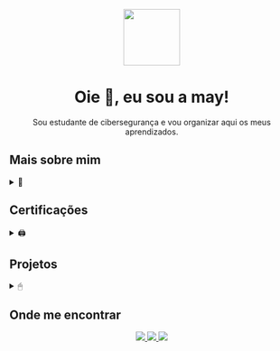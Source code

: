 <p align="center"><img src="https://s12.gifyu.com/images/SVzj5.gif" width="100"/></p>

<h1 align="center">Oie 🌻, eu sou a may!</h1>

<p align="center">Sou estudante de cibersegurança e vou organizar aqui os meus aprendizados. </p>

## Mais sobre mim
<details>
    <summary>💾</summary>

<p align="left"> 
Fiz Design de Moda, mas prefiro dizer sou bordadeira. Fui professora de bordado livre e artesã autônoma por alguns anos. Hoje me encontro como estudante de segurança cibernética. E, as linhas e agulhas ainda continuam na minha vida, mantenho o bordado livre como hobby. Curiosa e motivada por aprendizados, dedico-me integralmente a minha transição de carreira.
</p>

 </details>

## Certificações
<details>
<summary>🖨 </summary>

<p align="left">
   <a href="https://www.credly.com/badges/e0627c9f-a2b4-47f3-971b-6d5117786de7/public_url" target="_blank"> <img align="left" src="https://images.credly.com/size/340x340/images/63482325-a0d6-4f64-ae75-f5f33922c7d0/CompTIA_A_2Bce.png" alt="pytorch" height="60px"/> </a> 
  <a href="https://www.credly.com/badges/4f5334e7-9133-44d0-b9b0-dcc263ea4044/public_url" target="_blank"> <img align="left" src="https://i.ibb.co/tBZNy29/twitter-thumb-201604-1.png" alt="tensorflow" height="60px"/> </a> 
  <a href="https://www.credly.com/badges/40c273a9-6b41-457c-be1a-9718ef709c11/public_url" target="_blank"> <img align="left" src="https://images.credly.com/size/340x340/images/441578ec-c0f3-46cc-95fc-86b27e90cf4f/image.png" alt="pytorch" height="60px"/> </a> 
  <a href="https://www.credly.com/badges/b26914c4-2fba-4c53-a01c-02b32706e9ab/public_url" target="_blank"> <img align="left" src="https://images.credly.com/size/340x340/images/00634f82-b07f-4bbd-a6bb-53de397fc3a6/image.png" alt="pytorch" height="60px"/> </a> 
  <a href="https://www.credly.com/badges/da6475f2-5932-4290-8e7f-f10d226e6181/public_url" target="_blank"> <img align="left" src="https://images.credly.com/size/340x340/images/fc1352af-87fa-4947-ba54-398a0e63322e/security-compliance-and-identity-fundamentals-600x600.png" alt="pytorch" height="60px"/> </a> 
</p>

 </details>

 ## Projetos
<details>
<summary>🖱</summary>

<p align="left"> 🚧 ainda em construção... 🚧 
   
</p>

 </details>

## Onde me encontrar

<p align="center">
  <a href="mailto:mayarafernandes.cyber@gmail.com">
      <img src="https://img.shields.io/badge/Gmail-EA4335.svg?style=for-the-badge&logo=Gmail&logoColor=white" />
  </a>
  <a href="https://www.linkedin.com/in/mayara-lima-fernandes">
    <img src="https://img.shields.io/badge/LinkedIn-0A66C2.svg?style=for-the-badge&logo=LinkedIn&logoColor=white" />
  </a>
  <a href="https://tryhackme.com/p/may.fernandes">
    <img src="https://img.shields.io/badge/TryHackMe-212C42.svg?style=for-the-badge&logo=TryHackMe&logoColor=white" />        
  </a>
</p>
